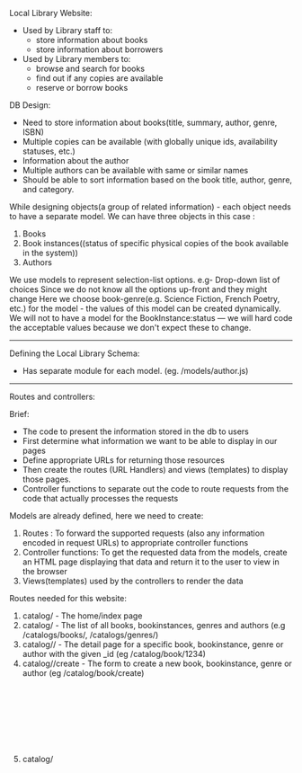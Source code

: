 Local Library Website:
- Used by Library staff to:
  * store information about books
  * store information about borrowers
- Used by Library members to:
  * browse and search for books
  * find out if any copies are available
  * reserve or borrow books

DB Design:
- Need to store information about books(title, summary, author, genre, ISBN)
- Multiple copies can be available (with globally unique ids, availability statuses, etc.)
- Information about the author
- Multiple authors can be available with same or similar names
- Should be able to sort information based on the book title, author, genre, and category.

While designing objects(a group of related information) - each object needs to have a separate model.
We can have three objects in this case :
1) Books
2) Book instances((status of specific physical copies of the book available in the system))
3) Authors

We use models to represent selection-list options. e.g- Drop-down list of choices
Since we do not know all the options up-front and they might change
Here we choose book-genre(e.g. Science Fiction, French Poetry, etc.) for the model - the values of this model can be created dynamically.
We will not to have a model for the BookInstance:status — we will hard code the acceptable values because we don't expect these to change.

--------------------

Defining the Local Library Schema:
- Has separate module for each model. (eg. /models/author.js)

--------------------

Routes and controllers:

Brief:
- The code to present the information stored in the db to users
- First determine what information we want to be able to display in our pages
- Define appropriate URLs for returning those resources
- Then create the routes (URL Handlers) and views (templates) to display those pages.
- Controller functions to separate out the code to route requests from the code that actually processes the requests

Models are already defined, here we need to create:
1) Routes : To forward the supported requests (also any information encoded in request URLs) to appropriate controller functions
2) Controller functions: To get the requested data from the models, create an HTML page displaying that data and return it to the user to view in the browser
3) Views(templates) used by the controllers to render the data

Routes needed for this website:
1) catalog/ - The home/index page
2) catalog/<object> - The list of all books, bookinstances, genres and authors (e.g /catalogs/books/, /catalogs/genres/)
3) catalog/<object>/<id> - The detail page for a specific book, bookinstance, genre or author with the given _id (eg /catalog/book/1234)
4) catalog/<object>/create - The form to create a new book, bookinstance, genre or author (eg /catalog/book/create)
5) catalog/<object>/<id>/update - The form to update a specific book, bookinstance, genre or author with the given _id field value (eg /catalog/book/1234/update)
6) catalog/<object>/<id>/delete - The form to update a specific book, bookinstance, genre or author with the given _id field value (eg /catalog/book/1234/delete)

--------------------

Displaying library data:

Gist:
- Display the library books and other data
- Homepage : shows how many records we have of each model type
- List page
- Detail page

Library website base template:

- Will have a sidebar with links for the different pages
- Main content area that we'll override in each of our individual pages

Individual Pages:

- Home page:
  * Accessible from either the site('/') or catalog('/catalog') root.
  * Displays some static text describing the site along with dynamically calculated "counts" of different record types in the database

   Dynamically calculating the "counts":
   * The controller function (/controllers/book-controller.js) fetches the information about how many
        - book
        - bookInstance
        - available 'bookInstance'
        - author
        - genre
    records we have in the database.
    * It needs to render this data in a template to create in HTML page
    * It needs to return this in an HTTP response

    * countDocuments() method is used to get the number of instances of each model. This is called on a model.

List pages:

- Book-list page

- BookInstance-list page

- Author-list page

- Genre-list page

Detail pages:

- Genre-detail page
  * Displays the information of the particular genre instance using it's automatically generated _id field value as the identifier.
  * The page displays genre name, list of all books in the genre with links to each book's detail page
  * async.parallel() has been used to query the genre name and it's associated books in parallel, with the callback rendering the page when both requests complete successfully.
  * The id of the genre record is encoded at the end of the URL and extracted automatically based on the route definition (/genre/:id)
  * The id is accessed within the controller via the request parameters: req.params.id.
  * This id is used in genre.findById() to get the current genre.
  * It is also used to get all book objects that have the genre ID in their genre field : book.find({genre : req.params.id})

- Book-detail page
  * Displays information for a specific book identified using it's _id field value, along with information about each associated copy in the library(BookInstance)
  * Wherever we display the author, genre or book instance, these should be linked to the associated detail page for that item


- Author-detail page
  * Displays information about the specified author, identified using their _id field value, along with a list of all the book ojects associated with that author

- BookInstance-detail page
  * Needs to display information for each bookInstance, identified using it's _id field value.
  * This will include book name along with other information in the record. 

_____________________



Mini challenge:
Create a new route in /routes/users.js that will display the text "You're so cool" at URL /users/cool/. Test it by running the server and visiting http://localhost:3000/users/cool/

Route: The route defines a callback that will be invoked whenever an HTTP GET request with the correct pattern is detected.

Steps:
1) Here the aim is to create a route (/users/cool)
2) So in users.js file replace the first parameter from '/' to '/cool'
 3) Visit http://localhost:3000/users/cool/ and test the result.

--------------------




